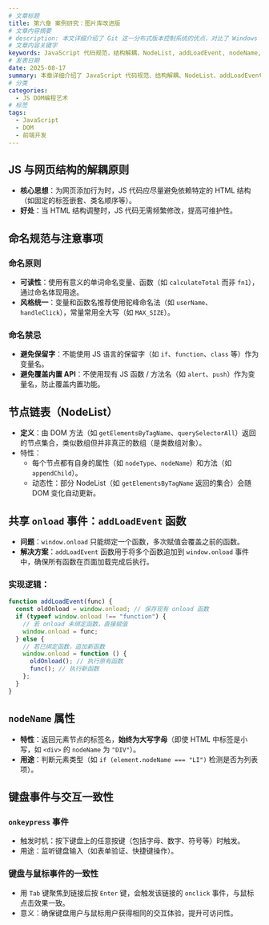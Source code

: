 ```yaml
---
# 文章标题
title: 第六章 案例研究：图片库改进版
# 文章内容摘要
# description: 本文详细介绍了 Git 这一分布式版本控制系统的优点，对比了 Windows 与 macOS/Linux 系统下的常用命令，讲解了 vim 操作模式及常用命令，还阐述了 Git 的基本配置、特定项目配置和命令缩写设置等内容。
# 文章内容关键字
keywords: JavaScript 代码规范，结构解耦，NodeList, addLoadEvent, nodeName, 键盘事件，交互一致性
# 发表日期
date: 2025-08-17
summary: 本章详细介绍了 JavaScript 代码规范、结构解耦、NodeList、addLoadEvent、nodeName、键盘事件和交互一致性等概念。
# 分类
categories:
  - JS DOM编程艺术
# 标签
tags:
  - JavaScript
  - DOM
  - 前端开发
---
```


## JS 与网页结构的解耦原则

- **核心思想**：为网页添加行为时，JS 代码应尽量避免依赖特定的 HTML 结构（如固定的标签嵌套、类名顺序等）。
- **好处**：当 HTML 结构调整时，JS 代码无需频繁修改，提高可维护性。

## 命名规范与注意事项

### 命名原则

- **可读性**：使用有意义的单词命名变量、函数（如 `calculateTotal` 而非 `fn1`），通过命名体现用途。
- **风格统一**：变量和函数名推荐使用驼峰命名法（如 `userName`、`handleClick`），常量常用全大写（如 `MAX_SIZE`）。

### 命名禁忌

- **避免保留字**：不能使用 JS 语言的保留字（如 `if`、`function`、`class` 等）作为变量名。
- **避免覆盖内置 API**：不使用现有 JS 函数 / 方法名（如 `alert`、`push`）作为变量名，防止覆盖内置功能。

## 节点链表（NodeList）

- **定义**：由 DOM 方法（如 `getElementsByTagName`、`querySelectorAll`）返回的节点集合，类似数组但并非真正的数组（是类数组对象）。
- 特性：
  - 每个节点都有自身的属性（如 `nodeType`、`nodeName`）和方法（如 `appendChild`）。
  - 动态性：部分 NodeList（如 `getElementsByTagName` 返回的集合）会随 DOM 变化自动更新。

## 共享 `onload` 事件：`addLoadEvent` 函数

- **问题**：`window.onload` 只能绑定一个函数，多次赋值会覆盖之前的函数。
- **解决方案**：`addLoadEvent` 函数用于将多个函数追加到 `window.onload` 事件中，确保所有函数在页面加载完成后执行。

### 实现逻辑：

```js
function addLoadEvent(func) {
  const oldOnload = window.onload; // 保存现有 onload 函数
  if (typeof window.onload !== "function") {
    // 若 onload 未绑定函数，直接赋值
    window.onload = func;
  } else {
    // 若已绑定函数，追加新函数
    window.onload = function () {
      oldOnload(); // 执行原有函数
      func(); // 执行新函数
    };
  }
}
```

## `nodeName` 属性

- **特性**：返回元素节点的标签名，**始终为大写字母**（即使 HTML 中标签是小写，如 `<div>` 的 `nodeName` 为 `"DIV"`）。
- **用途**：判断元素类型（如 `if (element.nodeName === "LI")` 检测是否为列表项）。

## 键盘事件与交互一致性

### `onkeypress` 事件

- 触发时机：按下键盘上的任意按键（包括字母、数字、符号等）时触发。
- 用途：监听键盘输入（如表单验证、快捷键操作）。

### 键盘与鼠标事件的一致性

- 用 `Tab` 键聚焦到链接后按 `Enter` 键，会触发该链接的 `onclick` 事件，与鼠标点击效果一致。
- 意义：确保键盘用户与鼠标用户获得相同的交互体验，提升可访问性。
